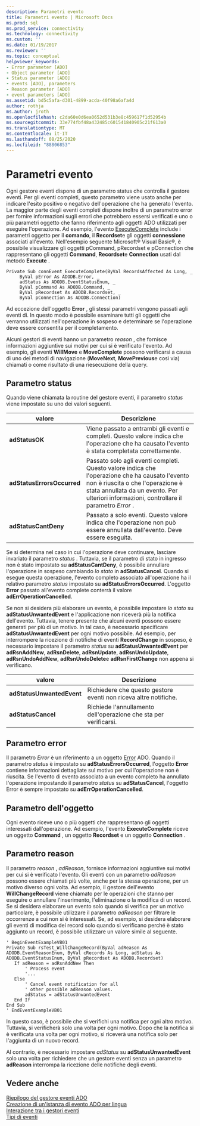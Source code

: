 ```yaml
---
description: Parametri evento
title: Parametri evento | Microsoft Docs
ms.prod: sql
ms.prod_service: connectivity
ms.technology: connectivity
ms.custom: ''
ms.date: 01/19/2017
ms.reviewer: ''
ms.topic: conceptual
helpviewer_keywords:
- Error parameter [ADO]
- Object parameter [ADO]
- Status parameter [ADO]
- events [ADO], parameters
- Reason parameter [ADO]
- event parameters [ADO]
ms.assetid: bd5c5afa-d301-4899-acda-40f98a6afa4d
author: rothja
ms.author: jroth
ms.openlocfilehash: c2da60e0d6ea0652d531b3e8c459617f1d52954b
ms.sourcegitcommit: 33e774fbf48a432485c601541840905c21f613a0
ms.translationtype: MT
ms.contentlocale: it-IT
ms.lasthandoff: 08/25/2020
ms.locfileid: "88806853"
---
```

# <a name="event-parameters"></a>Parametri evento
Ogni gestore eventi dispone di un parametro status che controlla il gestore eventi. Per gli eventi completi, questo parametro viene usato anche per indicare l'esito positivo o negativo dell'operazione che ha generato l'evento. La maggior parte degli eventi completi dispone inoltre di un parametro error per fornire informazioni sugli errori che potrebbero essersi verificati e uno o più parametri oggetto che fanno riferimento agli oggetti ADO utilizzati per eseguire l'operazione. Ad esempio, l'evento [ExecuteComplete](../../reference/ado-api/executecomplete-event-ado.md) include i parametri oggetto per il **comando**, il **Recordset**e gli oggetti **connessione** associati all'evento. Nell'esempio seguente Microsoft® Visual Basic®, è possibile visualizzare gli oggetti pCommand, pRecordset e pConnection che rappresentano gli oggetti **Command**, **Recordset**e **Connection** usati dal metodo **Execute** .  
  
```  
Private Sub connEvent_ExecuteComplete(ByVal RecordsAffected As Long, _  
     ByVal pError As ADODB.Error, _  
     adStatus As ADODB.EventStatusEnum, _  
     ByVal pCommand As ADODB.Command, _  
     ByVal pRecordset As ADODB.Recordset, _  
     ByVal pConnection As ADODB.Connection)  
```  
  
 Ad eccezione dell'oggetto **Error** , gli stessi parametri vengono passati agli eventi di. In questo modo è possibile esaminare tutti gli oggetti che verranno utilizzati nell'operazione in sospeso e determinare se l'operazione deve essere consentita per il completamento.  
  
 Alcuni gestori di eventi hanno un parametro *reason* , che fornisce informazioni aggiuntive sui motivi per cui si è verificato l'evento. Ad esempio, gli eventi **WillMove** e **MoveComplete** possono verificarsi a causa di uno dei metodi di navigazione (**MoveNext**, **MovePrevious**e così via) chiamati o come risultato di una riesecuzione della query.  
  
## <a name="status-parameter"></a>Parametro status  
 Quando viene chiamata la routine del gestore eventi, il parametro *status* viene impostato su uno dei valori seguenti.  
  
|valore|Descrizione|  
|-----------|-----------------|  
|**adStatusOK**|Viene passato a entrambi gli eventi e completi. Questo valore indica che l'operazione che ha causato l'evento è stata completata correttamente.|  
|**adStatusErrorsOccurred**|Passato solo agli eventi completi. Questo valore indica che l'operazione che ha causato l'evento non è riuscita o che l'operazione è stata annullata da un evento. Per ulteriori informazioni, controllare il parametro *Error* .|  
|**adStatusCantDeny**|Passato a solo eventi. Questo valore indica che l'operazione non può essere annullata dall'evento. Deve essere eseguita.|  
  
 Se si determina nel caso in cui l'operazione deve continuare, lasciare invariato il parametro *status* . Tuttavia, se il parametro di stato in ingresso non è stato impostato su **adStatusCantDeny**, è possibile annullare l'operazione in sospeso cambiando *lo stato* in **adStatusCancel**. Quando si esegue questa operazione, l'evento completo associato all'operazione ha il relativo parametro *status* impostato su **adStatusErrorsOccurred**. L'oggetto **Error** passato all'evento complete conterrà il valore **adErrOperationCancelled**.  
  
 Se non si desidera più elaborare un evento, è possibile impostare *lo stato* su **adStatusUnwantedEvent** e l'applicazione non riceverà più la notifica dell'evento. Tuttavia, tenere presente che alcuni eventi possono essere generati per più di un motivo. In tal caso, è necessario specificare **adStatusUnwantedEvent** per ogni motivo possibile. Ad esempio, per interrompere la ricezione di notifiche di eventi **RecordChange** in sospeso, è necessario impostare il parametro *status* su **adStatusUnwantedEvent** per **adRsnAddNew**, **adRsnDelete**, **adRsnUpdate**, **adRsnUndoUpdate**, **adRsnUndoAddNew**, **adRsnUndoDelete**e **adRsnFirstChange** non appena si verificano.  
  
|valore|Descrizione|  
|-----------|-----------------|  
|**adStatusUnwantedEvent**|Richiedere che questo gestore eventi non riceva altre notifiche.|  
|**adStatusCancel**|Richiede l'annullamento dell'operazione che sta per verificarsi.|  
  
## <a name="error-parameter"></a>Parametro error  
 Il parametro *Error* è un riferimento a un oggetto [Error](../../reference/ado-api/error-object.md) ADO. Quando il parametro *status* è impostato su **adStatusErrorsOccurred**, l'oggetto **Error** contiene informazioni dettagliate sul motivo per cui l'operazione non è riuscita. Se l'evento di evento associato a un evento completo ha annullato l'operazione impostando il parametro *status* su **adStatusCancel**, l'oggetto Error è sempre impostato su **adErrOperationCancelled**.  
  
## <a name="object-parameter"></a>Parametro dell'oggetto  
 Ogni evento riceve uno o più oggetti che rappresentano gli oggetti interessati dall'operazione. Ad esempio, l'evento **ExecuteComplete** riceve un oggetto **Command** , un oggetto **Recordset** e un oggetto **Connection** .  
  
## <a name="reason-parameter"></a>Parametro reason  
 Il parametro *reason* , *adReason*, fornisce informazioni aggiuntive sui motivi per cui si è verificato l'evento. Gli eventi con un parametro *adReason* possono essere chiamati più volte, anche per la stessa operazione, per un motivo diverso ogni volta. Ad esempio, il gestore dell'evento **WillChangeRecord** viene chiamato per le operazioni che stanno per eseguire o annullare l'inserimento, l'eliminazione o la modifica di un record. Se si desidera elaborare un evento solo quando si verifica per un motivo particolare, è possibile utilizzare il parametro *adReason* per filtrare le occorrenze a cui non si è interessati. Se, ad esempio, si desidera elaborare gli eventi di modifica dei record solo quando si verificano perché è stato aggiunto un record, è possibile utilizzare un valore simile al seguente.  
  
```  
' BeginEventExampleVB01  
Private Sub rsTest_WillChangeRecord(ByVal adReason As ADODB.EventReasonEnum, ByVal cRecords As Long, adStatus As ADODB.EventStatusEnum, ByVal pRecordset As ADODB.Recordset)  
   If adReason = adRsnAddNew Then  
       ' Process event  
       '...  
   Else  
       ' Cancel event notification for all  
       ' other possible adReason values.  
       adStatus = adStatusUnwantedEvent  
   End If  
End Sub  
' EndEventExampleVB01  
```  
  
 In questo caso, è possibile che si verifichi una notifica per ogni altro motivo. Tuttavia, si verificherà solo una volta per ogni motivo. Dopo che la notifica si è verificata una volta per ogni motivo, si riceverà una notifica solo per l'aggiunta di un nuovo record.  
  
 Al contrario, è necessario impostare *adStatus* su **adStatusUnwantedEvent** solo una volta per richiedere che un gestore eventi senza un parametro **adReason** interrompa la ricezione delle notifiche degli eventi.  
  
## <a name="see-also"></a>Vedere anche  
 [Riepilogo del gestore eventi ADO](./ado-event-handler-summary.md)   
 [Creazione di un'istanza di evento ADO per lingua](./ado-event-instantiation-by-language.md)   
 [Interazione tra i gestori eventi](./how-event-handlers-work-together.md)   
 [Tipi di eventi](./types-of-events.md)